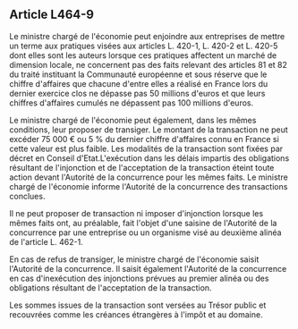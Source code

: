 Article L464-9
----
Le ministre chargé de l'économie peut enjoindre aux entreprises de mettre un
terme aux pratiques visées aux articles L. 420-1, L. 420-2 et L. 420-5 dont
elles sont les auteurs lorsque ces pratiques affectent un marché de dimension
locale, ne concernent pas des faits relevant des articles 81 et 82 du traité
instituant la Communauté européenne et sous réserve que le chiffre d'affaires
que chacune d'entre elles a réalisé en France lors du dernier exercice clos ne
dépasse pas 50 millions d'euros et que leurs chiffres d'affaires cumulés ne
dépassent pas 100 millions d'euros.

Le ministre chargé de l'économie peut également, dans les mêmes conditions, leur
proposer de transiger. Le montant de la transaction ne peut excéder 75 000 € ou
5 % du dernier chiffre d'affaires connu en France si cette valeur est plus
faible. Les modalités de la transaction sont fixées par décret en Conseil
d'Etat.L'exécution dans les délais impartis des obligations résultant de
l'injonction et de l'acceptation de la transaction éteint toute action devant
l'Autorité de la concurrence pour les mêmes faits. Le ministre chargé de
l'économie informe l'Autorité de la concurrence des transactions conclues.

Il ne peut proposer de transaction ni imposer d'injonction lorsque les mêmes
faits ont, au préalable, fait l'objet d'une saisine de l'Autorité de la
concurrence par une entreprise ou un organisme visé au deuxième alinéa de
l'article L. 462-1.

En cas de refus de transiger, le ministre chargé de l'économie saisit l'Autorité
de la concurrence. Il saisit également l'Autorité de la concurrence en cas
d'inexécution des injonctions prévues au premier alinéa ou des obligations
résultant de l'acceptation de la transaction.

Les sommes issues de la transaction sont versées au Trésor public et recouvrées
comme les créances étrangères à l'impôt et au domaine.
